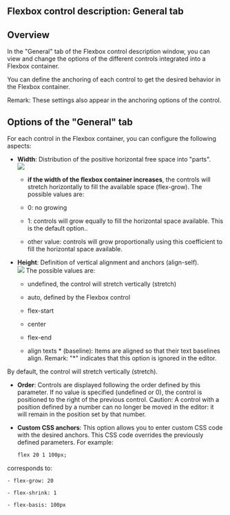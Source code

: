 
## Flexbox control description: General tab
			

<a name="NOTE1"></a>
<a name="NOTE1_1"></a>


## Overview
<a name="overview_ELTTEXTE000108"></a>
In the "General" tab of the Flexbox control description window, you can view and change the options of the different controls integrated into a Flexbox container. 

You can define the anchoring of each control to get the desired behavior in the Flexbox container. 

Remark: These settings also appear in the anchoring options of the control.

<a name="NOTE2"></a>
<a name="NOTE2_1"></a>


## Options of the "General" tab
<a name="options_the_general_tab_ELTTEXTE000132"></a>
For each control in the Flexbox container, you can configure the following aspects: 

- **Width**: Distribution of the positive horizontal free space into "parts".<br>![](https://doc.pcsoft.fr/en-US/images/image.awp?langid=3&name=Flexbox_General%20-%20HC%20N%B0001%201.gif)


	- **if the width of the flexbox container increases**, the controls will stretch horizontally to fill the available space (flex-grow). The possible values are: 

	- 0: no growing

	- 1: controls will grow equally to fill the horizontal space available. This is the default option.. 

	- other value: controls will grow proportionally using this coefficient to fill the horizontal space available.

- **Height**: Definition of vertical alignment and anchors (align-self). <br>![](https://doc.pcsoft.fr/en-US/images/image.awp?langid=3&name=Flexbox_General%20-%20HC%20N%B0002.gif)
The possible values are: 

	- undefined, the control will stretch vertically (stretch)

	- auto, defined by the Flexbox control

	- flex-start

	- center

	- flex-end

	- align texts \* (baseline): Items are aligned so that their text baselines align. 
			Remark: "\*" indicates that this option is ignored in the editor. 


 By default, the control will stretch vertically (stretch).

- **Order**: Controls are displayed following the order defined by this parameter. If no value is specified (undefined or 0), the control is positioned to the right of the previous control. Caution: A control with a position defined by a number can no longer be moved in the editor: it will remain in the position set by that number.

- **Custom CSS anchors**: This option allows you to enter custom CSS code with the desired anchors. This CSS code overrides the previously defined parameters. For example: 
	
	```txt
	flex 20 1 100px;
	```
corresponds to:

	- flex-grow: 20

	- flex-shrink: 1

	- flex-basis: 100px








